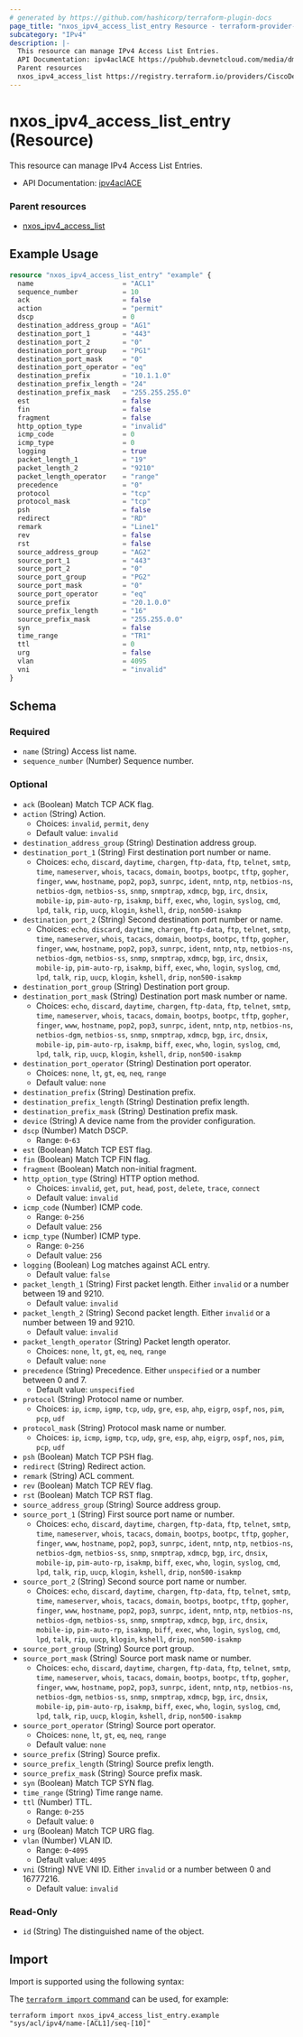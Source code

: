 ```yaml
---
# generated by https://github.com/hashicorp/terraform-plugin-docs
page_title: "nxos_ipv4_access_list_entry Resource - terraform-provider-nxos"
subcategory: "IPv4"
description: |-
  This resource can manage IPv4 Access List Entries.
  API Documentation: ipv4aclACE https://pubhub.devnetcloud.com/media/dme-docs-10-2-2/docs/Security%20and%20Policing/ipv4acl:ACE/
  Parent resources
  nxos_ipv4_access_list https://registry.terraform.io/providers/CiscoDevNet/nxos/latest/docs/resources/ipv4_access_list
---
```


# nxos_ipv4_access_list_entry (Resource)

This resource can manage IPv4 Access List Entries.

- API Documentation: [ipv4aclACE](https://pubhub.devnetcloud.com/media/dme-docs-10-2-2/docs/Security%20and%20Policing/ipv4acl:ACE/)

### Parent resources

- [nxos_ipv4_access_list](https://registry.terraform.io/providers/CiscoDevNet/nxos/latest/docs/resources/ipv4_access_list)

## Example Usage

```terraform
resource "nxos_ipv4_access_list_entry" "example" {
  name                      = "ACL1"
  sequence_number           = 10
  ack                       = false
  action                    = "permit"
  dscp                      = 0
  destination_address_group = "AG1"
  destination_port_1        = "443"
  destination_port_2        = "0"
  destination_port_group    = "PG1"
  destination_port_mask     = "0"
  destination_port_operator = "eq"
  destination_prefix        = "10.1.1.0"
  destination_prefix_length = "24"
  destination_prefix_mask   = "255.255.255.0"
  est                       = false
  fin                       = false
  fragment                  = false
  http_option_type          = "invalid"
  icmp_code                 = 0
  icmp_type                 = 0
  logging                   = true
  packet_length_1           = "19"
  packet_length_2           = "9210"
  packet_length_operator    = "range"
  precedence                = "0"
  protocol                  = "tcp"
  protocol_mask             = "tcp"
  psh                       = false
  redirect                  = "RD"
  remark                    = "Line1"
  rev                       = false
  rst                       = false
  source_address_group      = "AG2"
  source_port_1             = "443"
  source_port_2             = "0"
  source_port_group         = "PG2"
  source_port_mask          = "0"
  source_port_operator      = "eq"
  source_prefix             = "20.1.0.0"
  source_prefix_length      = "16"
  source_prefix_mask        = "255.255.0.0"
  syn                       = false
  time_range                = "TR1"
  ttl                       = 0
  urg                       = false
  vlan                      = 4095
  vni                       = "invalid"
}
```

<!-- schema generated by tfplugindocs -->
## Schema

### Required

- `name` (String) Access list name.
- `sequence_number` (Number) Sequence number.

### Optional

- `ack` (Boolean) Match TCP ACK flag.
- `action` (String) Action.
  - Choices: `invalid`, `permit`, `deny`
  - Default value: `invalid`
- `destination_address_group` (String) Destination address group.
- `destination_port_1` (String) First destination port number or name.
  - Choices: `echo`, `discard`, `daytime`, `chargen`, `ftp-data`, `ftp`, `telnet`, `smtp`, `time`, `nameserver`, `whois`, `tacacs`, `domain`, `bootps`, `bootpc`, `tftp`, `gopher`, `finger`, `www`, `hostname`, `pop2`, `pop3`, `sunrpc`, `ident`, `nntp`, `ntp`, `netbios-ns`, `netbios-dgm`, `netbios-ss`, `snmp`, `snmptrap`, `xdmcp`, `bgp`, `irc`, `dnsix`, `mobile-ip`, `pim-auto-rp`, `isakmp`, `biff`, `exec`, `who`, `login`, `syslog`, `cmd`, `lpd`, `talk`, `rip`, `uucp`, `klogin`, `kshell`, `drip`, `non500-isakmp`
- `destination_port_2` (String) Second destination port number or name.
  - Choices: `echo`, `discard`, `daytime`, `chargen`, `ftp-data`, `ftp`, `telnet`, `smtp`, `time`, `nameserver`, `whois`, `tacacs`, `domain`, `bootps`, `bootpc`, `tftp`, `gopher`, `finger`, `www`, `hostname`, `pop2`, `pop3`, `sunrpc`, `ident`, `nntp`, `ntp`, `netbios-ns`, `netbios-dgm`, `netbios-ss`, `snmp`, `snmptrap`, `xdmcp`, `bgp`, `irc`, `dnsix`, `mobile-ip`, `pim-auto-rp`, `isakmp`, `biff`, `exec`, `who`, `login`, `syslog`, `cmd`, `lpd`, `talk`, `rip`, `uucp`, `klogin`, `kshell`, `drip`, `non500-isakmp`
- `destination_port_group` (String) Destination port group.
- `destination_port_mask` (String) Destination port mask number or name.
  - Choices: `echo`, `discard`, `daytime`, `chargen`, `ftp-data`, `ftp`, `telnet`, `smtp`, `time`, `nameserver`, `whois`, `tacacs`, `domain`, `bootps`, `bootpc`, `tftp`, `gopher`, `finger`, `www`, `hostname`, `pop2`, `pop3`, `sunrpc`, `ident`, `nntp`, `ntp`, `netbios-ns`, `netbios-dgm`, `netbios-ss`, `snmp`, `snmptrap`, `xdmcp`, `bgp`, `irc`, `dnsix`, `mobile-ip`, `pim-auto-rp`, `isakmp`, `biff`, `exec`, `who`, `login`, `syslog`, `cmd`, `lpd`, `talk`, `rip`, `uucp`, `klogin`, `kshell`, `drip`, `non500-isakmp`
- `destination_port_operator` (String) Destination port operator.
  - Choices: `none`, `lt`, `gt`, `eq`, `neq`, `range`
  - Default value: `none`
- `destination_prefix` (String) Destination prefix.
- `destination_prefix_length` (String) Destination prefix length.
- `destination_prefix_mask` (String) Destination prefix mask.
- `device` (String) A device name from the provider configuration.
- `dscp` (Number) Match DSCP.
  - Range: `0`-`63`
- `est` (Boolean) Match TCP EST flag.
- `fin` (Boolean) Match TCP FIN flag.
- `fragment` (Boolean) Match non-initial fragment.
- `http_option_type` (String) HTTP option method.
  - Choices: `invalid`, `get`, `put`, `head`, `post`, `delete`, `trace`, `connect`
  - Default value: `invalid`
- `icmp_code` (Number) ICMP code.
  - Range: `0`-`256`
  - Default value: `256`
- `icmp_type` (Number) ICMP type.
  - Range: `0`-`256`
  - Default value: `256`
- `logging` (Boolean) Log matches against ACL entry.
  - Default value: `false`
- `packet_length_1` (String) First packet length. Either `invalid` or a number between 19 and 9210.
  - Default value: `invalid`
- `packet_length_2` (String) Second packet length. Either `invalid` or a number between 19 and 9210.
  - Default value: `invalid`
- `packet_length_operator` (String) Packet length operator.
  - Choices: `none`, `lt`, `gt`, `eq`, `neq`, `range`
  - Default value: `none`
- `precedence` (String) Precedence. Either `unspecified` or a number between 0 and 7.
  - Default value: `unspecified`
- `protocol` (String) Protocol name or number.
  - Choices: `ip`, `icmp`, `igmp`, `tcp`, `udp`, `gre`, `esp`, `ahp`, `eigrp`, `ospf`, `nos`, `pim`, `pcp`, `udf`
- `protocol_mask` (String) Protocol mask name or number.
  - Choices: `ip`, `icmp`, `igmp`, `tcp`, `udp`, `gre`, `esp`, `ahp`, `eigrp`, `ospf`, `nos`, `pim`, `pcp`, `udf`
- `psh` (Boolean) Match TCP PSH flag.
- `redirect` (String) Redirect action.
- `remark` (String) ACL comment.
- `rev` (Boolean) Match TCP REV flag.
- `rst` (Boolean) Match TCP RST flag.
- `source_address_group` (String) Source address group.
- `source_port_1` (String) First source port name or number.
  - Choices: `echo`, `discard`, `daytime`, `chargen`, `ftp-data`, `ftp`, `telnet`, `smtp`, `time`, `nameserver`, `whois`, `tacacs`, `domain`, `bootps`, `bootpc`, `tftp`, `gopher`, `finger`, `www`, `hostname`, `pop2`, `pop3`, `sunrpc`, `ident`, `nntp`, `ntp`, `netbios-ns`, `netbios-dgm`, `netbios-ss`, `snmp`, `snmptrap`, `xdmcp`, `bgp`, `irc`, `dnsix`, `mobile-ip`, `pim-auto-rp`, `isakmp`, `biff`, `exec`, `who`, `login`, `syslog`, `cmd`, `lpd`, `talk`, `rip`, `uucp`, `klogin`, `kshell`, `drip`, `non500-isakmp`
- `source_port_2` (String) Second source port name or number.
  - Choices: `echo`, `discard`, `daytime`, `chargen`, `ftp-data`, `ftp`, `telnet`, `smtp`, `time`, `nameserver`, `whois`, `tacacs`, `domain`, `bootps`, `bootpc`, `tftp`, `gopher`, `finger`, `www`, `hostname`, `pop2`, `pop3`, `sunrpc`, `ident`, `nntp`, `ntp`, `netbios-ns`, `netbios-dgm`, `netbios-ss`, `snmp`, `snmptrap`, `xdmcp`, `bgp`, `irc`, `dnsix`, `mobile-ip`, `pim-auto-rp`, `isakmp`, `biff`, `exec`, `who`, `login`, `syslog`, `cmd`, `lpd`, `talk`, `rip`, `uucp`, `klogin`, `kshell`, `drip`, `non500-isakmp`
- `source_port_group` (String) Source port group.
- `source_port_mask` (String) Source port mask name or number.
  - Choices: `echo`, `discard`, `daytime`, `chargen`, `ftp-data`, `ftp`, `telnet`, `smtp`, `time`, `nameserver`, `whois`, `tacacs`, `domain`, `bootps`, `bootpc`, `tftp`, `gopher`, `finger`, `www`, `hostname`, `pop2`, `pop3`, `sunrpc`, `ident`, `nntp`, `ntp`, `netbios-ns`, `netbios-dgm`, `netbios-ss`, `snmp`, `snmptrap`, `xdmcp`, `bgp`, `irc`, `dnsix`, `mobile-ip`, `pim-auto-rp`, `isakmp`, `biff`, `exec`, `who`, `login`, `syslog`, `cmd`, `lpd`, `talk`, `rip`, `uucp`, `klogin`, `kshell`, `drip`, `non500-isakmp`
- `source_port_operator` (String) Source port operator.
  - Choices: `none`, `lt`, `gt`, `eq`, `neq`, `range`
  - Default value: `none`
- `source_prefix` (String) Source prefix.
- `source_prefix_length` (String) Source prefix length.
- `source_prefix_mask` (String) Source prefix mask.
- `syn` (Boolean) Match TCP SYN flag.
- `time_range` (String) Time range name.
- `ttl` (Number) TTL.
  - Range: `0`-`255`
  - Default value: `0`
- `urg` (Boolean) Match TCP URG flag.
- `vlan` (Number) VLAN ID.
  - Range: `0`-`4095`
  - Default value: `4095`
- `vni` (String) NVE VNI ID. Either `invalid` or a number between 0 and 16777216.
  - Default value: `invalid`

### Read-Only

- `id` (String) The distinguished name of the object.

## Import

Import is supported using the following syntax:

The [`terraform import` command](https://developer.hashicorp.com/terraform/cli/commands/import) can be used, for example:

```shell
terraform import nxos_ipv4_access_list_entry.example "sys/acl/ipv4/name-[ACL1]/seq-[10]"
```
